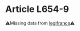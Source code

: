 # Article L654-9

⚠️Missing data from [legifrance](https://www.legifrance.gouv.fr/codes/article_lc/LEGIARTI000006239386)⚠️